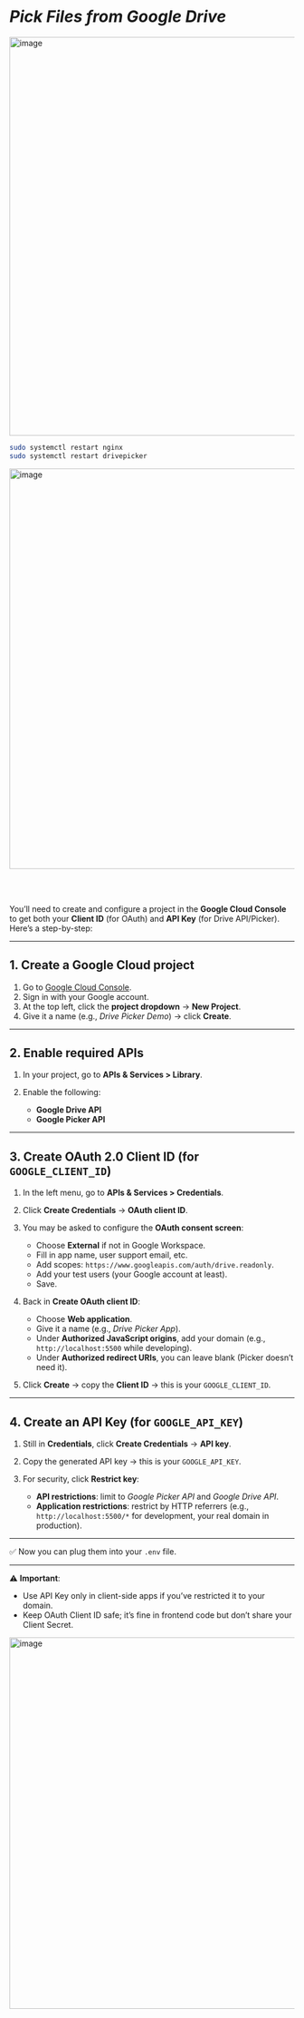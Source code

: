 # *Pick Files from Google Drive*

<img width="1325" height="703" alt="image" src="https://github.com/user-attachments/assets/22fed28a-8b13-4471-8cef-f04db87cd1f3" />

```bash
sudo systemctl restart nginx
sudo systemctl restart drivepicker
```

<img width="1326" height="706" alt="image" src="https://github.com/user-attachments/assets/eac7f11a-32d3-4d6d-9b1b-9d38ce6655f2" />

<br><br>

You’ll need to create and configure a project in the **Google Cloud Console** to get both your **Client ID** (for OAuth) and **API Key** (for Drive API/Picker). Here’s a step-by-step:

---

## 1. Create a Google Cloud project

1. Go to [Google Cloud Console](https://console.cloud.google.com/).
2. Sign in with your Google account.
3. At the top left, click the **project dropdown** → **New Project**.
4. Give it a name (e.g., *Drive Picker Demo*) → click **Create**.

---

## 2. Enable required APIs

1. In your project, go to **APIs & Services > Library**.
2. Enable the following:

   * **Google Drive API**
   * **Google Picker API**

---

## 3. Create OAuth 2.0 Client ID (for `GOOGLE_CLIENT_ID`)

1. In the left menu, go to **APIs & Services > Credentials**.
2. Click **Create Credentials** → **OAuth client ID**.
3. You may be asked to configure the **OAuth consent screen**:

   * Choose **External** if not in Google Workspace.
   * Fill in app name, user support email, etc.
   * Add scopes: `https://www.googleapis.com/auth/drive.readonly`.
   * Add your test users (your Google account at least).
   * Save.
4. Back in **Create OAuth client ID**:

   * Choose **Web application**.
   * Give it a name (e.g., *Drive Picker App*).
   * Under **Authorized JavaScript origins**, add your domain (e.g., `http://localhost:5500` while developing).
   * Under **Authorized redirect URIs**, you can leave blank (Picker doesn’t need it).
5. Click **Create** → copy the **Client ID** → this is your `GOOGLE_CLIENT_ID`.

---

## 4. Create an API Key (for `GOOGLE_API_KEY`)

1. Still in **Credentials**, click **Create Credentials** → **API key**.
2. Copy the generated API key → this is your `GOOGLE_API_KEY`.
3. For security, click **Restrict key**:

   * **API restrictions**: limit to *Google Picker API* and *Google Drive API*.
   * **Application restrictions**: restrict by HTTP referrers (e.g., `http://localhost:5500/*` for development, your real domain in production).

---

✅ Now you can plug them into your `.env` file.

---

⚠️ **Important**:

* Use API Key only in client-side apps if you’ve restricted it to your domain.
* Keep OAuth Client ID safe; it’s fine in frontend code but don’t share your Client Secret.

<img width="1322" height="655" alt="image" src="https://github.com/user-attachments/assets/a52d02b7-8229-4b6e-a9ab-a9902e6da8f0" />
